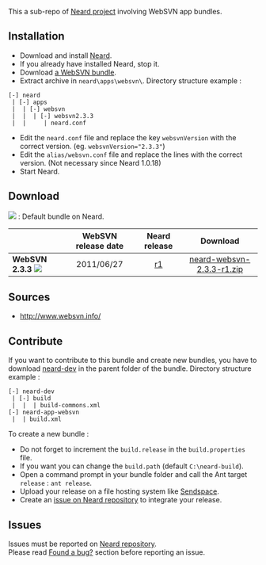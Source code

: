 This a sub-repo of [Neard project](https://github.com/crazy-max/neard) involving WebSVN app bundles.

## Installation

* Download and install [Neard](https://github.com/crazy-max/neard).
* If you already have installed Neard, stop it.
* Download [a WebSVN bundle](#download).
* Extract archive in `neard\apps\websvn\`. Directory structure example :

```
[-] neard
 | [-] apps
 |  | [-] websvn 
 |  |  | [-] websvn2.3.3
 |  |     | neard.conf
```

* Edit the `neard.conf` file and replace the key `websvnVersion` with the correct version. (eg. `websvnVersion="2.3.3"`)
* Edit the `alias/websvn.conf` file and replace the lines with the correct version. (Not necessary since Neard 1.0.18)
* Start Neard.

## Download

![](https://raw.github.com/crazy-max/neard-app-websvn/master/img/star-20160403.png) : Default bundle on Neard.

|                  | WebSVN release date | Neard release | Download |
| -----------------|:---------------------:|:-------------:|:--------:|
| **WebSVN 2.3.3** ![](https://raw.github.com/crazy-max/neard-app-websvn/master/img/star-20160403.png) | 2011/06/27 | [r1](https://github.com/crazy-max/neard-app-websvn/releases/tag/r1) | [neard-websvn-2.3.3-r1.zip](https://github.com/crazy-max/neard-app-websvn/releases/download/r1/neard-websvn-2.3.3-r1.zip) |

## Sources

* http://www.websvn.info/

## Contribute

If you want to contribute to this bundle and create new bundles, you have to download [neard-dev](https://github.com/crazy-max/neard-dev) in the parent folder of the bundle.
Directory structure example :

```
[-] neard-dev
 | [-] build
 |  |  | build-commons.xml 
[-] neard-app-websvn
 |  | build.xml
```

To create a new bundle :
* Do not forget to increment the `build.release` in the `build.properties` file.
* If you want you can change the `build.path` (default `C:\neard-build`).
* Open a command prompt in your bundle folder and call the Ant target `release` : `ant release`.
* Upload your release on a file hosting system like [Sendspace](https://www.sendspace.com/).
* Create an [issue on Neard repository](https://github.com/crazy-max/neard/issues) to integrate your release.

## Issues

Issues must be reported on [Neard repository](https://github.com/crazy-max/neard/issues).<br />
Please read [Found a bug?](https://github.com/crazy-max/neard#found-a-bug) section before reporting an issue.
